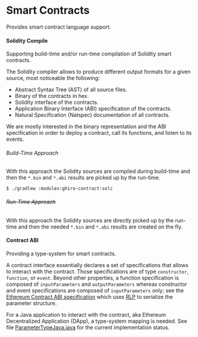 # Smart Contracts
Provides smart contract language support.

#### Solidity Compile
Supporting build-time and/or run-time compilation of Solidity smart contracts.

The Solidity compiler allows to produce different output formats for a given source, most noticeable the following:
* Abstract Syntax Tree (AST) of all source files.
* Binary of the contracts in hex.
* Solidity interface of the contracts.
* Application Binary Interface (ABI) specification of the contracts.
* Natural Specification (Natspec) documentation of all contracts.

We are mostly interested in the binary representation and the ABI specification in order to deploy a contract, call its
functions, and listen to its events.

###### Build-Time Approach
With this approach the Solidity sources are compiled during build-time and then the `*.bin` and `*.abi` results are picked up by
the run-time.
````
$ ./gradlew :modules:ghiro-contract:solc
````
###### ~~Run-Time Approach~~
With this approach the Solidity sources are directly picked up by the run-time and then the needed `*.bin` and `*.abi` results
are created on the fly.

#### Contract ABI
Providing a type-system for smart contracts.

A contract interface essentially declares a set of specifications that allows to interact with the contract. Those
specifications are of type `constructor`, `function`, or `event`. Beyond other properties, a function specification is composed
of `inputParameters` and `outputParameters` whereas constructor and event specifications are composed of `inputParameters` only;
see the [Ethereum Contract ABI specification](https://solidity.readthedocs.io/en/develop/abi-spec.html) which uses [RLP](https://github.com/ethereum/wiki/wiki/RLP)
to serialize the parameter structure.

For a Java application to interact with the contract, aka Ethereum Decentralized Application (DApp), a type-system mapping
is needed. See file [ParameterTypeJava.java](./src/main/java/com/softwareag/tom/contract/abi/util/ParameterTypeJava.java) for the current implementation status.